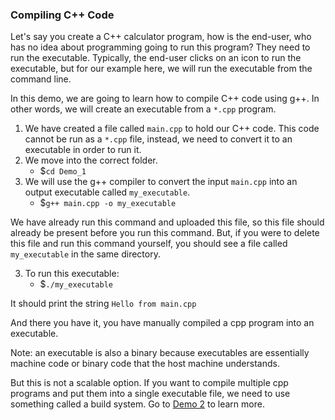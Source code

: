 ### Compiling C++ Code 
Let's say you create a C++ calculator program, how is the end-user, who has no idea about programming going to run this program? They need to run the executable. Typically, the end-user clicks on an icon to run the executable, but for our example here, we will run the executable from the command line.

In this demo, we are going to learn how to compile C++ code using g++. In other words, we will create an executable from a `*.cpp` program.

1.  We have created a file called `main.cpp` to hold our C++ code. This code cannot be run as a `*.cpp` file, instead, we need to convert it to an executable in order to run it.
1. We move into the correct folder.
    * $`cd Demo_1`
2.  We will use the g++ compiler to convert the input `main.cpp` into an output executable called `my_executable`.
    * $`g++ main.cpp -o my_executable`

We have already run this command and uploaded this file, so this file should already be present before you run this command. But, if you were to delete this file and run this command yourself, you should see a file called `my_executable` in the same directory.

3. To run this executable:
    * $`./my_executable`
  
  It should print the string `Hello from main.cpp`

And there you have it, you have manually compiled a cpp program into an executable. 

Note: an executable is also a binary because executables are essentially machine code or binary code that the host machine understands.
    

But this is not a scalable option. If you want to compile multiple cpp programs and put them into a single executable file, we need to use something called a build system. Go to [Demo 2](https://github.com/KC-git-usr/ME597/tree/main/X-Solutions/1-Lecture/Demo_2) to learn more.

